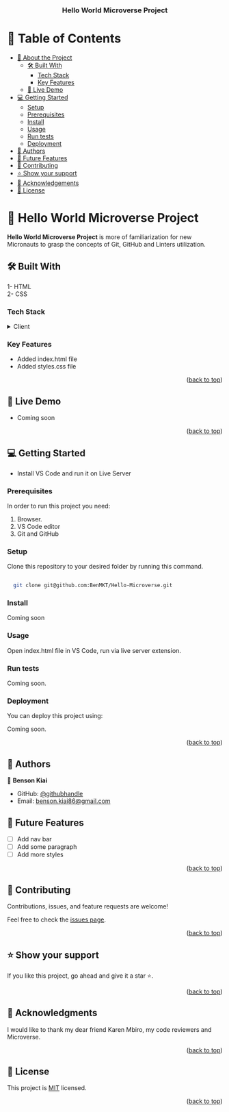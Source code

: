 <a name="readme-top"></a>


<div align="center">

  <h3><b>Hello World Microverse Project</b></h3>

</div>


# 📗 Table of Contents

- [📖 About the Project](#about-project)
  - [🛠 Built With](#built-with)
    - [Tech Stack](#tech-stack)
    - [Key Features](#key-features)
  - [🚀 Live Demo](#live-demo)
- [💻 Getting Started](#getting-started)
  - [Setup](#setup)
  - [Prerequisites](#prerequisites)
  - [Install](#install)
  - [Usage](#usage)
  - [Run tests](#run-tests)
  - [Deployment](#deployment)
- [👥 Authors](#authors)
- [🔭 Future Features](#future-features)
- [🤝 Contributing](#contributing)
- [⭐️ Show your support](#support)
- [🙏 Acknowledgements](#acknowledgements)
- [📝 License](#license)



# 📖 Hello World Microverse Project <a name="about-project"></a>


**Hello World Microverse Project** is more of familiarization for new Micronauts to grasp the concepts of Git, GitHub and Linters utilization.

## 🛠 Built With <a name="built-with"></a>

1- HTML<br>
2- CSS

### Tech Stack <a name="tech-stack"></a>


<details>
  <summary>Client</summary>
  <ul>
    <li><a href="https://html.com/">HTML</a></li>
    <li><a href="https://www.w3.org/Style/CSS/Overview.en.html">CSS</a></li>
    
  </ul>
</details>


### Key Features <a name="key-features"></a>

- Added index.html file
- Added styles.css file

<p align="right">(<a href="#readme-top">back to top</a>)</p>


## 🚀 Live Demo <a name="live-demo"></a>

- Coming soon

<p align="right">(<a href="#readme-top">back to top</a>)</p>


## 💻 Getting Started <a name="getting-started"></a>

- Install VS Code and run it on Live Server

### Prerequisites

In order to run this project you need:

1. Browser.
2. VS Code editor
3. Git and GitHub


### Setup

Clone this repository to your desired folder by running this command.



```sh
  
  git clone git@github.com:BenMKT/Hello-Microverse.git
  ```

### Install

Coming soon

### Usage

Open index.html file in VS Code, run via live server extension.

### Run tests

Coming soon.

### Deployment

You can deploy this project using:

Coming soon.

<p align="right">(<a href="#readme-top">back to top</a>)</p>

## 👥 Authors <a name="authors"></a>



👤 **Benson Kiai**

- GitHub: [@githubhandle](https://github.com/BenMKT)
- Email: benson.kiai86@gmail.com




## 🔭 Future Features <a name="future-features"></a>


- [ ] Add nav bar
- [ ] Add some paragraph
- [ ] Add more styles

<p align="right">(<a href="#readme-top">back to top</a>)</p>

## 🤝 Contributing <a name="contributing"></a>

Contributions, issues, and feature requests are welcome!

Feel free to check the [issues page](https://github.com/BenMKT/Hello-Microverse/issues).

<p align="right">(<a href="#readme-top">back to top</a>)</p>


## ⭐️ Show your support <a name="support"></a>



If you like this project, go ahead and give it a star ⭐️.

<p align="right">(<a href="#readme-top">back to top</a>)</p>


## 🙏 Acknowledgments <a name="acknowledgements"></a>


I would like to thank my dear friend Karen Mbiro, my code reviewers and Microverse.

<p align="right">(<a href="#readme-top">back to top</a>)</p>


## 📝 License <a name="license"></a>

This project is [MIT](./LICENSE) licensed.


<p align="right">(<a href="#readme-top">back to top</a>)</p>